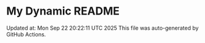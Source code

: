 # My Dynamic README
Updated at: Mon Sep 22 20:22:11 UTC 2025
This file was auto-generated by GitHub Actions.
